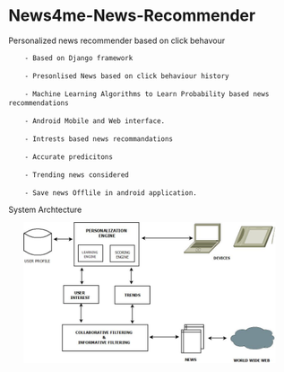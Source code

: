 # News4me-News-Recommender
Personalized news recommender based on click behavour


        - Based on Django framework
        
        - Presonlised News based on click behaviour history
        
        - Machine Learning Algorithms to Learn Probability based news recommendations
        
        - Android Mobile and Web interface.
        
        - Intrests based news recommandations
        
        - Accurate predicitons 
        
        - Trending news considered 
        
        - Save news Offlile in android application.
        
System Archtecture 
        
 <p align="center">
  <img src="https://github.com/tayyabsayyad/News4me-News-Recommender/blob/master/news%20arch.jpg" width="450"/>
</p>
        
        
 
        
        
        
        
        
        
        
